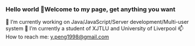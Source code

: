 ### Hello world 👋Welcome to my page, get anything you want

🔭 I’m currently working on Java/JavaScript/Server development/Multi-user system
🌱 I’m currently a student of XJTLU and University of Liverpool
📫 How to reach me: y.peng1998@gmail.com
